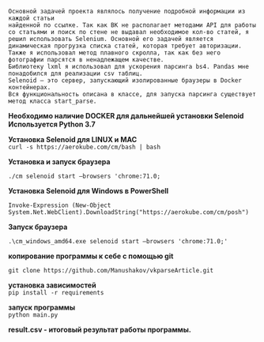 ```
Основной задачей проекта являлось получение подробной информации из каждой статьи 
найденной по ссылке. Так как ВК не располагает методами API для работы со статьями и поиск по стене не выдавал необходимое кол-во статей, я решил использовать Selenium. Основной его задачей является динамическая прогрузка списка статей, которая требует авторизации.
Также я использовал метод плавного скролла, так как без него фотографии парсятся в ненадлежащем качестве. 
Библиотеку lxml я использовал для ускорения парсинга bs4. Pandas мне понадобился для реализации csv таблиц.
Selenoid – это сервер, запускающий изолированные браузеры в Docker контейнерах.
Вся функциональность описана в классе, для запуска парсинга существует метод класса start_parse.
```
**Необходимо наличие DOCKER для дальнейшей установки Selenoid\
Используется Python 3.7**

**Установка Selenoid для LINUX и MAC**\
`curl -s https://aerokube.com/cm/bash | bash`

**Установка и запуск браузера**

`./cm selenoid start —browsers 'chrome:71.0;`

**Установка Selenoid для Windows в PowerShell**

`Invoke-Expression (New-Object System.Net.WebClient).DownloadString("https://aerokube.com/cm/posh")`

**Запуск браузера**

`.\cm_windows_amd64.exe selenoid start —browsers 'chrome:71.0;'`

**копирование программы к себе с помощью git**

`git clone https://github.com/Manushakov/vkparseArticle.git`

**установка зависимостей**\
`pip install -r requirements`

**запуск программы**\
`python main.py`

**result.csv - итоговый результат работы программы.**
